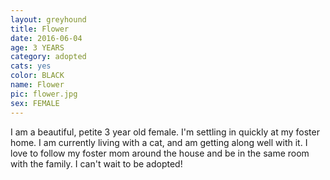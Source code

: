 ```yaml
---
layout: greyhound
title: Flower
date: 2016-06-04
age: 3 YEARS
category: adopted
cats: yes
color: BLACK
name: Flower
pic: flower.jpg
sex: FEMALE
---
```


I am a beautiful, petite 3 year old female. I'm settling in quickly at my foster home. I am currently living with a cat, and am getting along well with it. I love to follow my foster mom around the house and be in the same room with the family. I can't wait to be adopted! 
